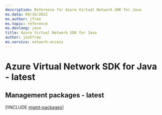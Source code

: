 ```yaml
---
description: Reference for Azure Virtual Network SDK for Java
ms.data: 09/16/2022
ms.author: jfree
ms.topic: reference
ms.devlang: java
title: Azure Virtual Network SDK for Java
author: joshfree
ms.service: network-access
---
```

# Azure Virtual Network SDK for Java - latest

## Management packages - latest
[!INCLUDE [mgmt-packages](virtual-network-mgmt-index.md)]